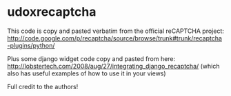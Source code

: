 udoxrecaptcha
=================

This code is copy and pasted verbatim from the official reCAPTCHA project:
http://code.google.com/p/recaptcha/source/browse/trunk#trunk/recaptcha-plugins/python/

Plus some django widget code copy and pasted from here:
http://lobstertech.com/2008/aug/27/integrating_django_recaptcha/
(which also has useful examples of how to use it in your views)

Full credit to the authors! 